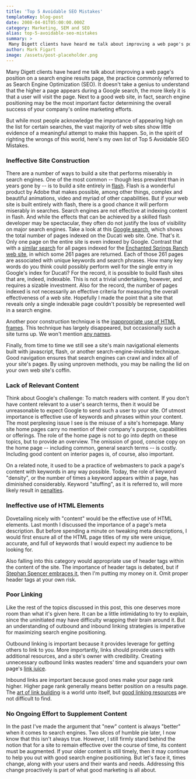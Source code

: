 ```yaml
---
title: 'Top 5 Avoidable SEO Mistakes'
templateKey: blog-post
date: 2008-04-01T05:00:00.000Z
category: Marketing, SEM and SEO
alias: top-5-avoidable-seo-mistakes
summary: > 
 Many Digett clients have heard me talk about improving a web page's position on a search engine results page, the practice commonly referred to as Search Engine Optimization (SEO). It doesn't take a genius to understand that the higher a page appears during a Google search, the more likely it is that a user will visit the page. Next to a good web site, in fact, search engine positioning may be the most important factor determining the overall success of your company's online marketing efforts.
author: Mark Figart
image: /assets/post-placeholder.png
---
```


Many Digett clients have heard me talk about improving a web page's position on a search engine results page, the practice commonly referred to as Search Engine Optimization (SEO). It doesn't take a genius to understand that the higher a page appears during a Google search, the more likely it is that a user will visit the page. Next to a good web site, in fact, search engine positioning may be the most important factor determining the overall success of your company's online marketing efforts.

But while most people acknowledge the importance of appearing high on the list for certain searches, the vast majority of web sites show little evidence of a meaningful attempt to make this happen. So, in the spirit of righting the wrongs of this world, here's my own list of Top 5 Avoidable SEO Mistakes.

### Ineffective Site Construction

There are a number of ways to build a site that performs miserably in search engines. One of the most common -- though less prevalent than in years gone by -- is to build a site entirely in [flash](http://www.adobe.com/products/flash/). Flash is a wonderful product by Adobe that makes possible, among other things, complex and beautiful animations, video and myriad of other capabilities. But if your web site is built entirely with flash, there is a good chance it will perform miserably in searches. Search engines are not effective at indexing content in flash. And while the effects that can be achieved by a skilled flash developer may be spectacular, they often do not justify the loss of visibility on major search engines. Take a look at this [Google search](http://www.google.com/search?q=site%3Aducati.corsamotorsportsnyc.com&ie=utf-8&oe=utf-8), which shows the total number of pages indexed on the Ducati web site. One. That's it. Only one page on the entire site is even indexed by Google. Contrast that with a [similar search](http://www.google.com/search?q=site%3Aenchantedspringsranch.com&ie=utf-8&oe=utf-8) for all pages indexed for the [Enchanted Springs Ranch web site](http://enchantedspringsranch.com/), in which some 261 pages are returned. Each of those 261 pages are associated with unique keywords and search phrases. How many key words do you think could possibly perform well for the single entry in Google's index for Ducati? For the record, it is possible to build flash sites that are, indeed, indexable. This is not a trivial undertaking, however, and requires a sizable investment. Also for the record, the number of pages indexed is not necessarily an effective criteria for measuring the overall effectiveness of a web site. Hopefully I made the point that a site that reveals only a single indexable page couldn't possibly be represented well in a search engine.

Another poor construction technique is the [inappropriate use of HTML frames](http://www.useit.com/alertbox/9612.html). This technique has largely disappeared, but occasionally such a site turns up. We won't mention [any names](http://www.angelfire.com/super/badwebs/).

Finally, from time to time we still see a site's main navigational elements built with javascript, flash, or another search-engine-invisible technique. Good navigation ensures that search engines can crawl and index all of your site's pages. By using unproven methods, you may be nailing the lid on your own web site's coffin.

### Lack of Relevant Content

Think about Google's challenge: To match readers with content. If you don't have content relevant to a user's search terms, then it would be unreasonable to expect Google to send such a user to your site. Of utmost importance is effective use of keywords and phrases within your content. The most perplexing issue I see is the misuse of a site's homepage. Many site home pages carry no mention of their company's purpose, capabilities or offerings. The role of the home page is not to go into depth on these topics, but to provide an overview. The omission of good, concise copy on the home page -- including common, general search terms -- is costly. Including good content on interior pages is, of course, also important.

On a related note, it used to be a practice of webmasters to pack a page's content with keywords in any way possible. Today, the role of keyword "density", or the number of times a keyword appears within a page, has diminished considerably. Keyword "stuffing", as it is referred to, will more likely result in [penalties](http://www.webpronews.com/expertarticles/2008/01/24/the-horror-of-search-engine-penalties-filters).

### Ineffective use of HTML Elements

Dovetailing nicely with "content" would be the effective use of HTML elements. Last month I discussed the importance of a page's meta description. But before spending a minute on tweaking meta descriptions, I would first ensure all of the HTML page titles of my site were unique, accurate, and full of keywords that I would expect my audience to be looking for.

Also falling into this category would appropriate use of header tags within the content of the site. The importance of header tags is debated, but if [Stephan Spencer embraces it](http://www.stephanspencer.com/search-engines/blog-seo-tip-7-heading-tags), then I'm putting my money on it. Omit proper header tags at your own risk.

### Poor Linking

Like the rest of the topics discussed in this post, this one deserves more room than what it's given here. It can be a little intimidating to try to explain, since the uninitiated may have difficulty wrapping their brain around it. But an understanding of outbound and inbound linking strategies is imperative for maximizing search engine positioning.

Outbound linking is important because it provides leverage for getting others to link to you. More importantly, links should provide users with additional resources, and a site's owner with credibility. Creating unnecessary outbound links wastes readers' time and squanders your own page's [link juice](http://www.getfoundnow.com/internetmarketing/link-juice-explained.html).

Inbound links are important because good ones make your page rank higher. Higher page rank generally means better position on a results page. The [art of link building](http://www.linkingmatters.com/) is a world unto itself, but [good linking resources](http://www.seomoz.org/article/advanced-link-building) are not difficult to find.

### No Ongoing Effort to Supplement Content

In the past I've made the argument that "new" content is always "better" when it comes to search engines. Two slices of humble pie later, I now know that this isn't always true. However, I still firmly stand behind the notion that for a site to remain effective over the course of time, its content must be augmented. If your older content is still timely, then it may continue to help you out with good search engine positioning. But let's face it, times change, along with your users and their wants and needs. Addressing this change proactively is part of what good marketing is all about.